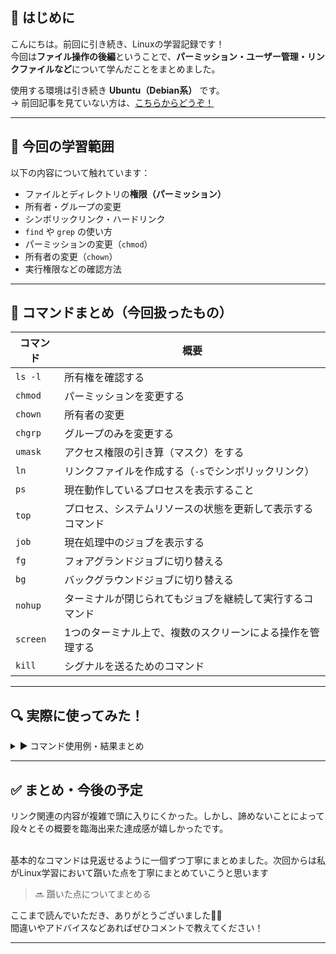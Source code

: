 ## 🔰 はじめに

こんにちは。前回に引き続き、Linuxの学習記録です！  
今回は**ファイル操作の後編**ということで、**パーミッション・ユーザー管理・リンクファイルなど**について学んだことをまとめました。

使用する環境は引き続き **Ubuntu（Debian系）** です。  
→ 前回記事を見ていない方は、[こちらからどうぞ！](https://qiita.com/Nishi_Ta/items/8be690a74cc9b2c6de82)

---

## 📁 今回の学習範囲

以下の内容について触れています：

- ファイルとディレクトリの**権限（パーミッション）**
- 所有者・グループの変更
- シンボリックリンク・ハードリンク
- `find` や `grep` の使い方
- パーミッションの変更（`chmod`）
- 所有者の変更（`chown`）
- 実行権限などの確認方法

---

## 📘 コマンドまとめ（今回扱ったもの）

| コマンド | 概要 |
|----------|------|
| `ls -l` | 所有権を確認する |
| `chmod` | パーミッションを変更する |
| `chown` | 所有者の変更 |
| `chgrp` | グループのみを変更する |
| `umask` | アクセス権限の引き算（マスク）をする |
| `ln` | リンクファイルを作成する（`-s`でシンボリックリンク） |
| `ps` | 現在動作しているプロセスを表示すること |
| `top` | プロセス、システムリソースの状態を更新して表示するコマンド |
| `job` | 現在処理中のジョブを表示する |
| `fg` | フォアグランドジョブに切り替える |
| `bg` | バックグラウンドジョブに切り替える |
| `nohup` | ターミナルが閉じられてもジョブを継続して実行するコマンド |
| `screen` | 1つのターミナル上で、複数のスクリーンによる操作を管理する |
| `kill` | 	シグナルを送るためのコマンド |


---

## 🔍 実際に使ってみた！

<details>
<summary>▶️ コマンド使用例・結果まとめ</summary>

`ls -l`コマンド実行結果：<br></br><br></br>

所有者、グループ、その他のユーザーの権限が表示されました。ちなみに、 test.txt ファイルの権限は、全員が「読み・書き・実行」できるゆるゆるなファイルということが分かりました。<br></br>

これはファイルの権限ですが、ディレクトリの権限も表示したい場合は,
 `ls -ls test` とコマンドを入力すればよいです。


![権限チェック.png](https://qiita-image-store.s3.ap-northeast-1.amazonaws.com/0/4127874/8ac056c0-421f-4789-a0f1-a308fb0fbf6e.png)


---


`chmod`コマンド実行結果：<br></br><br></br>


このコマンドを扱うにあたり、 **オクタルモード** （権限を8進数で表したもの）か **シンボルモード** （パーミッションを記号であらわしたもの）のどちらか一方でパーミッションを変更できます。今回はシンボルモードで変更したので、ご了承ください<br></br>


| コマンド | 概要 |
|----------|------|
| `u` | 所有者 |
| `g` | 所有ユーザー |
| `o` | その他のユーザー |
| `a` | すべての対処 |
| `+` | 追加 |
| `-` | 削除 |
| `=` | 設定 |
| `r` | 読み取り |
| `w` | 書き込み |
| `x` | 実行 |
| `s` | SUID/SGID |
| `t` | スティッキービット |

test2.txt にて、所有者と所有ユーザーの書き込み権限を削除してみました。赤線部と青線部を比較すると、確かに所有者の「w」が消えていることが分かります。



![chmodこまんど.png](https://qiita-image-store.s3.ap-northeast-1.amazonaws.com/0/4127874/12a301a7-52e4-49d5-a3fc-9f754faf8a66.png)








 
⚠ `chmod`コマンドでパーミッションを変更できるのは、ルートユーザー、もしくは、所有者のみになります。また、-Rオプションをつけることで、フォルダ内のファイル、サブディレクトリも併せてパーミッションを変更できます。


---

`chown`コマンド実行結果：<br></br><br></br>

まずはユーザーを追加するために、 `sudo useradd testuser` とコマンドを入力して、"testuser"を追加しました。<br></br>
`sudo`コマンドは、通常ユーザーではできない「システムの更新」を、一時的に管理者（root）として実行するものです。<br></br>

1枚目では `sudo chown testuser test1` コマンドを実行した結果、test1 ディレクトリの所有者がubuntuからtestuserに代わっていることが分かります。

2枚目では、-Rオプションをつけて、 test ディレクトリ内の所有者も testuserに変更しました。

![tetuser1.png](https://qiita-image-store.s3.ap-northeast-1.amazonaws.com/0/4127874/c71c5bb5-08ef-436d-b8d5-7a542539def4.png)



![testuser2.png](https://qiita-image-store.s3.ap-northeast-1.amazonaws.com/0/4127874/f6dce980-3872-44fc-bfa7-d3e6992eac9d.png)



⚠このコマンドも `chmod` コマンドと同様に、ルートユーザー、所有者のみ実行できます。



---

`chgrp`コマンド実行結果：<br></br><br></br>

先ほどと同じで順で、 "testgroup" という新しいグループを作成しました。<br></br>


1枚目では test1 ディレクトリの所有者を testgroup に変えてみました。赤線と青線を見比べてみると確かに確認できますね。<br></br>


2枚目では、オプションに -Rをつけて、ディレクトリ内のファイル、サブディレクトリもあわせて、パーミッションを変更してみました。



![tesstgrp.png](https://qiita-image-store.s3.ap-northeast-1.amazonaws.com/0/4127874/6aeca7c2-ed05-40b5-992a-9ff2ea8cbf13.png)



![testgrp.png](https://qiita-image-store.s3.ap-northeast-1.amazonaws.com/0/4127874/b604d635-f8c1-47d1-90ce-37d0756fae49.png)


---

`umask`コマンドの概要：<br></br><br></br>

このコマンドは実行する形式ではなく、概要をまとめる形にします。以下の流れは、マスク値を設定するものです。<br></br><br></br>


【ファイル、ディレクトリ作成の流れ】

【1】新規ファイル作成（ユーザが操作）

　　　↓


【2】デフォルトパーミッションが適用される

　ファイル： 666　→　rw-rw-rw-　（※実行権なし）
　フォルダ： 777　→　rwxrwxrwx　（※実行権あり）

　　　↓

【3】umask（例：0022）を適用する

　666 - 022 = 644　→　rw-r--r--
　777 - 022 = 755　→　rwxr-xr-x

　　　↓

【4】最終的なパーミッションが決まる<br></br><br></br>

つまり一言でまとめると、新しく作るファイルやディレクトリのパーミッションに、 **不要な権限が付かないよう自動で制限** する仕組みということです。<br></br>

---

`ln`コマンド実行結果：<br></br><br></br>

コマンド説明欄では、「リンクファイルを作成する」と書きましたが、そもそもLinuxにおけるリンクファイルとはなんなのでしょうか。<br></br>

リンクとは、 **ファイルを指し示す“別名”や“案内板”** のようなものです。...私だったら説明されてもピンと来ません。なので、より理解を深めるために、まずは「iノード」という概念を知っておく必要があります。<br></br>

iノードは、 **ファイルの本体情報（データの位置や属性）を管理している領域 **です。例えば...<br></br>

- ファイルの中身（データの場所）
- 作成日時、更新日時
- 所有者
- パーミッション<br></br>

などです。iノードの概念が分かったら、次はリンクとiノードの関係性についてです。<br></br>

リンクを用いれば、iノードに対して複数の名前（パス）からアクセスできるようになります。すなわち、「このデータを、他の名前でも使いたい」というときに用いられます。これをレポートを例に挙げると次のようになります。<br></br>

【１】 `echo "レポート本文" > レポート.txt` コマンドを実行。<br></br>


→ レポート.txt というテキストファイルに "レポート本文" という文字列が保存された。

   
   
   
   ↓


【２】この時、Linux内では、<br></br>
「レポート.txt」 → iノード123 → 実際のデータ」という流れになっている。


　　　↓


【３】ここで別のテキストファイルの backup.txt で同じ中身を見たいなら、

`ln レポート.txt backup.txt`  コマンドを実行して、ハードリンクを作成。（ハードリンクは後々解説）


　　↓


【４】ハードリンクを作成したため、Linux内部では、<br></br>

「レポート.txt」 → iノード123 ← backup.txtとなり、両方とも 同じ iノード を指しているため、どちらのファイル名からもまったく同じ内容を見たり編集したりできる。<br></br><br></br>

これが最後の解説の内容になりますが、リンクには、「ハードリンク」と「シンボリックリンク」の二つがあります。<br></br>

ハードリンクは、先ほどレポートを例に挙げたように、 **「同じ本体を複数の名前で共有」** するものです。<br></br>

シンボリックリンクは、 **本体ファイルの「場所だけを覚えているショートカット」** というものです。身近なもので言い表すなら、windowsキーのショーとっかとのようなものです。<br></br>


【ハードリンクトシンボリックリンクの違い】

| 特徴          | ハードリンク    | シンボリックリンク        |
| ----------- | --------- | ---------------- |
|　リンク元とデータを共有する？    | ✅（iノード同じ） | ❌（iノード別）         |
| 元データが消えたら？     | 問題ない      | ❌ 壊れる（デッドリンク）    |
| 別のフォルダでもリンクできるか。 | ❌ できない    | ✅ できる            |
| 中身は？        | 実体と同じ     | 「参照先のパス」が書かれてるだけ |



メモ書きはこのあたりにして、次は実際に `ln`コマンドを実行します。<br></br><br></br>

1枚目は、 hard.ln というハードリンクを作成して、実際に `cat`コマンドを用いることで、本当に元ファイルとリンクできているかチェックしたものです。赤線と青線を見比べてみると、リンクカウントが1つ増えていることがわ確認できます。<br></br>

また、黄色線は、作成したハードリンクの内容を表示したものになります。これも無事にリンク元のファイルと同じ文字を出力していることが分かりますね。






![hahahahado.png](https://qiita-image-store.s3.ap-northeast-1.amazonaws.com/0/4127874/255b2eb1-4a55-4ac8-8cc8-518f524d2139.png)

---


`ps`コマンド実行結果：<br></br><br></br>

プロセスとは、** 今まさに動いているプログラムのこと **です。<br></br>
psコマンドは基本的にオプションを付けます。BSD形式とUnix形式の2つがありますが、今回は前者を使っていきます。

| `a` | ユーザーが実行したすべてのプロセスを表示する |
| `f` | 親子関係を表示する |
| `l` | 詳細情報を表示する |
| `x` | 制御端末のない「デーモン」のプロセスの表示 |

それではpsコマンドを実行していきます。以下のスクリーンショットが実行結果になります。表示には、PID, TTY, TIME, CMD とありますが、これは何なのでしょうか。


![image.png](https://qiita-image-store.s3.ap-northeast-1.amazonaws.com/0/4127874/b81cd9bb-7b97-4500-8ead-a596a9e5e4cc.png)


これらは次のような意味を持っています。
| PID | プロセスID |
| TTY | ターミナル |
| STAT | プロセスの状態 |
| TIME | CPUの稼働時間|
| COMMAND | プロセスの実行内容 |

次は新しいターミナルで、 `tail -f`を実行して、`ps a`コマンドでその結果を見てみました。


![tail.png](https://qiita-image-store.s3.ap-northeast-1.amazonaws.com/0/4127874/8991def4-ab07-478d-8a05-c125534c355c.png)

青線を見ると、ちゃんと `tail -f` が実行されていることが分かります。
また、 ctrl + C でtailコマンドを止めてみたら表示は消えました。<br></br>

次のステップでは、 `ps axf`を実行した結果、プロセスの親子関係をツリー上で表示してみました。


![よるをｋ.png](https://qiita-image-store.s3.ap-northeast-1.amazonaws.com/0/4127874/ef72f42e-3447-4547-8c74-e328cf09f8d5.png)

特に赤線でマークアップしたところがプロセスの親子関係を顕著に表しています。
⚠ `ps axf` コマンドではなくて、 `pstree`　でも同様の結果を得られます。


---

`top`コマンド実行結果：<br></br><br></br>

先ほどのpsコマンドは、そのコマンドを時刻した時点での情報を表示します。しかし、 `top`コマンドではデフォルトで３秒ごとに更新されて表示されます。

スクリーンショットより、赤線より上は、<strong>メモリやCPUについてのシステム情報が表示</strong> （システムリソースの状態）がされています。



青線より下は、 **プロセスの状態**が表示されています。　


![top.png](https://qiita-image-store.s3.ap-northeast-1.amazonaws.com/0/4127874/7f1de562-0d18-4b14-a55a-4de0571e1e45.png)


---


`jobs`コマンド　&　`fg`コマンド　&　`bg` コマンド実行結果：<br></br><br></br>

これらのコマンドを実行する上で、まずは「ジョブ」について理解していなければなりません。ジョブは、<strong>シェルが管理している「実行中のコマンド（プロセス）」</strong>のことです。

ジョブは、「フォアグラウンドジョブ」、「バックグラウンドジョブ」に分かれています。<br></br>

前者は、処理が終わるまでシェルを占有し、処理が終わらないと別のジョブを実行できません。そのため、短期間で終わる作業や出力がすぐ見えるというメリットがあります。<br></br>

後者は、その逆で、シェルを占有せず、っ処理が終わってない場合でも別のジョブを実行できます。

一枚目は、シェルスクリプトを実行してみて、 `jobs` コマンドでその挙動を確認してみました。Runningになっているため、実行中であることが分かります。

二枚目は、先ほどのシェルスクリプトをフォアグランドジョブとバックグランドジョブの両方で実行したものになります。青線部には、赤線部にない「&（アンパサンド）」がついていることが分かります。<br></br>

どちらで実行しているかを `jobs` コマンドで確認したい際、シェルスクリプト名の末尾に「&」がついているとバックグランドで実行しているということになります。


![jobs.png](https://qiita-image-store.s3.ap-northeast-1.amazonaws.com/0/4127874/03e8f2dc-10a7-4904-91b1-0298a97f1004.png)


![fg bg.png](https://qiita-image-store.s3.ap-northeast-1.amazonaws.com/0/4127874/77004a9d-1785-48d4-b193-ed05e1f44bdf.png)


---

`nohup`コマンド実行結果：<br></br><br></br>

1枚目は、`nohup ./sleep.sh &` とコマンドを入力してバックグランドジョブで実行しました。<br></br>

2枚目は、先ほどのコマンドを実行したターミナルを閉じて、30秒まって nohup.out ファイルの内容を表示したものです。これにより、ターミナルを閉じてもちゃんと実行されていたことが分かります。



![スクリーンショット 2025-07-08 105231.png](https://qiita-image-store.s3.ap-northeast-1.amazonaws.com/0/4127874/1d3948a0-92ca-4969-89cc-a62f1de7c015.png)

![スクリーンショット 2025-07-08 105315.png](https://qiita-image-store.s3.ap-northeast-1.amazonaws.com/0/4127874/3fe1fd52-0819-4b5e-9c44-d4c4c15078d3.png)


---

`screen`コマンド実行結果：<br></br><br></br>

1枚目は `screen` コマンドで新しく作ったスクリーンにて、 ./sleep.sh を実行し、 <strong> ctrl + A + D </strong>（元のスクリーンに戻る方法）で元のスクリーンに戻り、 `sccreen -ls` で存在しているスクリーンを表示したものです。黄色い線は、スクリーンID です。

2枚目は、 `screen -r <screenID>` で最初に作った作ったスクリーンに戻ったものです。ちゃんと ./sleep.sh の実行結果が表示されていますね。





![scree.png](https://qiita-image-store.s3.ap-northeast-1.amazonaws.com/0/4127874/d5576d49-ba6d-4f6c-b545-4e2ef566c5dc.png)

![image.png](https://qiita-image-store.s3.ap-northeast-1.amazonaws.com/0/4127874/acc06110-92e3-4d7c-849a-76dc85b4af05.png)

---

`kill`コマンド実行結果：<br></br><br></br>

コマンド説明では、「シグナルを送る」と書きましたが、シグナルとは何でしょうか。<br></br>

シグナルとは、<strong>プロセス、ジョブに対して送る合図の様なもの</strong>
です。

【⇓シグナル集⇓】

| シグナル番号 | シグナル名 | 説明       |
|--------------|------------|------------|
| 1            | HUP        | 再起動      |
| 2            | INT        | 割り込み    |
| 9            | KILL       | 強制終了    |
| 15           | TERM       | 通常終了    |
| 20           | TSTP       | 一時停止    |

このようなものがあります。今回は  `kill` コマンドだけ使用します。<br></br>

1枚目は、現在実行しているプロセスを確認して、重複している cat プロセスを<br></br>

 `kill -s KILL <プロセスID>`を使って削除しました。4つあったプロセスが3つに減っていることが確認できますね。 <br></br>

2枚目は、ジョブを強制終了したものです。<br></br>

`kill -s KILL &<ジョブID>` でその強制終了しました。 実行後、`jobs`コマンドで確認しても何も表示されないので、適切に終了されたことが確認できます。<br></br>

これは自分用に補足するのですが、フォアグラウンドを終了したい際には、 <strong>ctrl + C</strong> で終了できます。


![kill.png](https://qiita-image-store.s3.ap-northeast-1.amazonaws.com/0/4127874/608c2b41-f53a-4929-81ad-dac92288d9a6.png)


![image.png](https://qiita-image-store.s3.ap-northeast-1.amazonaws.com/0/4127874/f40164bf-da3a-4e9a-9cd1-c32c9cfbb080.png)










</details>

---

## ✅ まとめ・今後の予定

リンク関連の内容が複雑で頭に入りにくかった。しかし、諦めないことによって段々とその概要を臨海出来た達成感が嬉しかったです。<br></br>

基本的なコマンドは見返せるように一個ずつ丁寧にまとめました。次回からは私がLinux学習において躓いた点を丁寧にまとめていこうと思います

> 🔜 躓いた点についてまとめる

ここまで読んでいただき、ありがとうございました🙇‍♂️  
間違いやアドバイスなどあればぜひコメントで教えてください！

---
